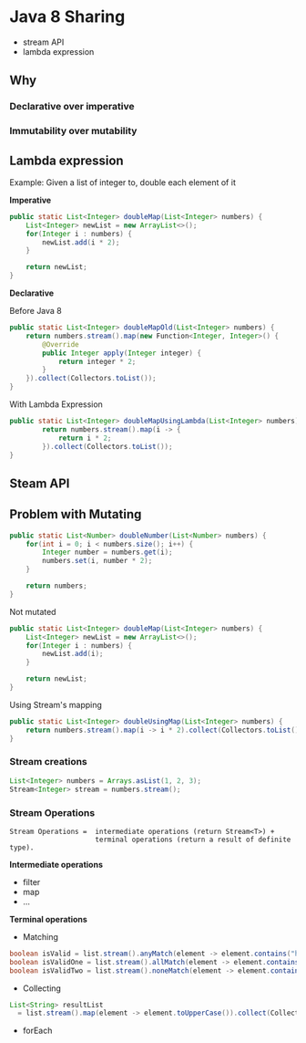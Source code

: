# Java 8 Sharing

* stream API
* lambda expression

## Why

### Declarative over imperative
### Immutability over mutability

## Lambda expression

Example: Given a list of integer to, double each element of it

**Imperative**
```java
public static List<Integer> doubleMap(List<Integer> numbers) {
    List<Integer> newList = new ArrayList<>();
    for(Integer i : numbers) {
        newList.add(i * 2);
    }

    return newList;
}
```

**Declarative**

Before Java 8
```java
public static List<Integer> doubleMapOld(List<Integer> numbers) {
    return numbers.stream().map(new Function<Integer, Integer>() {
        @Override
        public Integer apply(Integer integer) {
            return integer * 2;
        }
    }).collect(Collectors.toList());
}
```

With Lambda Expression
```java
public static List<Integer> doubleMapUsingLambda(List<Integer> numbers) {
        return numbers.stream().map(i -> {
            return i * 2;
        }).collect(Collectors.toList());
}
```



## Steam API

## Problem with Mutating
```java
public static List<Number> doubleNumber(List<Number> numbers) {
    for(int i = 0; i < numbers.size(); i++) {
        Integer number = numbers.get(i);
        numbers.set(i, number * 2);
    }

    return numbers;
}
```
Not mutated

```java
public static List<Integer> doubleMap(List<Integer> numbers) {
    List<Integer> newList = new ArrayList<>();
    for(Integer i : numbers) {
        newList.add(i);
    }

    return newList;
}
```

Using Stream's mapping
```java
public static List<Integer> doubleUsingMap(List<Integer> numbers) {
    return numbers.stream().map(i -> i * 2).collect(Collectors.toList());
}
```

### Stream creations
```java
List<Integer> numbers = Arrays.asList(1, 2, 3);
Stream<Integer> stream = numbers.stream();
```

### Stream Operations
```
Stream Operations =  intermediate operations (return Stream<T>) + 
                     terminal operations (return a result of definite type).
```

**Intermediate operations**
* filter
* map
* ...

**Terminal operations**

* Matching
```java
boolean isValid = list.stream().anyMatch(element -> element.contains("h")); // true
boolean isValidOne = list.stream().allMatch(element -> element.contains("h")); // false
boolean isValidTwo = list.stream().noneMatch(element -> element.contains("h")); // false
```

* Collecting
```java
List<String> resultList 
  = list.stream().map(element -> element.toUpperCase()).collect(Collectors.toList());
```

* forEach

